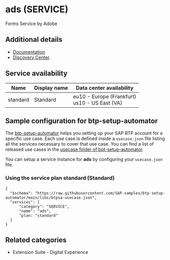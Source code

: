 # ads (SERVICE)

Forms Service by Adobe

## Additional details
- [Documentation](https://help.sap.com/viewer/dcbea777ceb3411cb10500a1a392273e/Cloud/en-US/8a668ee41fea4cf39c6bd6d21bff6a6e.html)
- [Discovery Center](https://discovery-center.cloud.sap/protected/index.html#/serviceCatalog/forms-service-by-adobe)

## Service availability

| Name | Display name | Data center availability  |
|------|----------------|---------------------------|
|  standard  |  Standard  | eu10 - Europe (Frankfurt)<br> us10 - US East (VA)  |

## Sample configuration for btp-setup-automator

The [btp-setup-automator](https://github.com/SAP-samples/btp-setup-automator) helps you setting up your SAP BTP account for a specific use case. Each use case is defined inside a `usecase.json` file listing all the services necessary to cover that use case. You can find a list of released use cases in the [usecase folder of bpt-setup-automator](https://github.com/SAP-samples/btp-setup-automator/tree/main/usecases).

You can setup a service instance for **ads** by configuring your `usecase.json` file.

### Using the service plan **standard** (Standard)

````
{
  "$schema": "https://raw.githubusercontent.com/SAP-samples/btp-setup-automator/main/libs/btpsa-usecase.json",
  "services": [
      "category": "SERVICE",
      "name": "ads",
      "plan: "standard"
  ]
}
````


## Related categories
- Extension Suite - Digital Experience